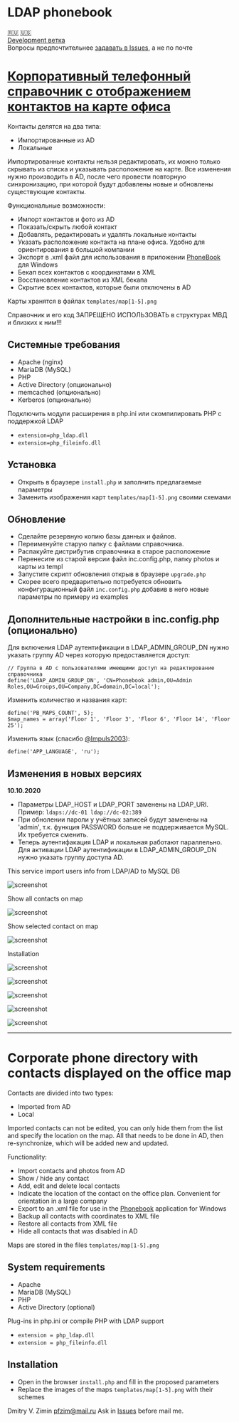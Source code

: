 # LDAP phonebook
[:ru:](#корпоративный-телефонный-справочник-с-отображением-контактов-на-карте-офиса) [:us:](#corporate-phone-directory-with-contacts-displayed-on-the-office-map)  
[Development ветка](https://github.com/pfzim/ldap-phonebook/tree/dev)  
Вопросы предпочтительнее [задавать в Issues](https://github.com/pfzim/ldap-phonebook/issues?q=), а не по почте

# [Корпоративный телефонный справочник с отображением контактов на карте офиса](https://github.com/pfzim/ldap-phonebook)

Контакты делятся на два типа:
- Импортированные из AD
- Локальные

Импортированные контакты нельзя редактировать, их можно только скрывать из списка и указывать расположение на карте.
Все изменения нужно производить в AD, после чего провести повторную синхронизацию, при которой будут добавлены новые и обновлены существующие контакты.

Функциональные возможности:
- Импорт контактов и фото из AD
- Показать/скрыть любой контакт
- Добавлять, редактировать и удалять локальные контакты
- Указать расположение контакта на плане офиса. Удобно для ориентирования в большой компании
- Экспорт в .xml файл для использования в приложении [PhoneBook](https://github.com/pfzim/PhoneBook) для Windows
- Бекап всех контактов с координатами в XML
- Восстановление контактов из XML бекапа
- Скрытие всех контактов, которые были отключены в AD

Карты хранятся в файлах `templates/map[1-5].png`

Справочник и его код ЗАПРЕЩЕНО ИСПОЛЬЗОВАТЬ в структурах МВД и близких к ним!!!

## Системные требования
- Apache (nginx)
- MariaDB (MySQL)
- PHP
- Active Directory (опционально)
- memcaсhed (опционально)
- Kerberos (опционально)

Подключить модули расширения в php.ini или скомпилировать PHP с поддержкой LDAP
- `extension=php_ldap.dll`
- `extension=php_fileinfo.dll`

## Установка
- Открыть в браузере `install.php` и заполнить предлагаемые параметры
- Заменить изображения карт `templates/map[1-5].png` своими схемами

## Обновление
* Сделайте резервную копию базы данных и файлов.
* Переименуйте старую папку с файлами справочника.
* Распакуйте дистрибутив справочника в старое расположение
* Перенесите из старой версии файл inc.config.php, папку photos и карты из templ
* Запустите скрипт обновления открыв в браузере `upgrade.php`
* Скорее всего предварительно потребуется обновить конфигурационный файл `inc.config.php` добавив в него новые параметры по примеру из examples

## Дополнительные настройки в inc.config.php (опционально)
Для включения LDAP аутентификации в LDAP_ADMIN_GROUP_DN нужно указать группу AD через которую предоставляется доступ:
```
// Группа в AD с пользователями имеющими доступ на редактирование справочника
define('LDAP_ADMIN_GROUP_DN', 'CN=Phonebook admin,OU=Admin Roles,OU=Groups,OU=Company,DC=domain,DC=local');
```
Изменить количество и названия карт:
```
define('PB_MAPS_COUNT', 5);
$map_names = array('Floor 1', 'Floor 3', 'Floor 6', 'Floor 14', 'Floor 25');
```

Изменить язык (cпасибо [@Impuls2003](https://github.com/Impuls2003)):
```
define('APP_LANGUAGE', 'ru');
```

## Изменения в новых версиях
**10.10.2020**
- Параметры LDAP_HOST и LDAP_PORT заменены на LDAP_URI. Пример: `ldaps://dc-01 ldap://dc-02:389`
- При обнолении пароли у учётных записей будут заменены на 'admin', т.к. функция PASSWORD больше не поддерживается MySQL. Их требуется сменить.
- Теперь аутентифакация LDAP и локальная работают параллельно. Для активации LDAP аутентификации в LDAP_ADMIN_GROUP_DN нужно указать группу доступа AD.

This service import users info from LDAP/AD to MySQL DB

![screenshot](https://raw.githubusercontent.com/pfzim/ldap-phonebook/master/docs/screenshots/screenshot_0.png)

Show all contacts on map

![screenshot](https://raw.githubusercontent.com/pfzim/ldap-phonebook/master/docs/screenshots/screenshot_1.png)

Show selected contact on map

![screenshot](https://raw.githubusercontent.com/pfzim/ldap-phonebook/master/docs/screenshots/screenshot_2.png)

Installation

![screenshot](https://raw.githubusercontent.com/pfzim/ldap-phonebook/master/docs/screenshots/screenshot_3.png)

![screenshot](https://raw.githubusercontent.com/pfzim/ldap-phonebook/master/docs/screenshots/screenshot_4.png)

![screenshot](https://raw.githubusercontent.com/pfzim/ldap-phonebook/master/docs/screenshots/screenshot_5.png)

![screenshot](https://raw.githubusercontent.com/pfzim/ldap-phonebook/master/docs/screenshots/screenshot_6.png)

![screenshot](https://raw.githubusercontent.com/pfzim/ldap-phonebook/master/docs/screenshots/screenshot_7.png)

---

# Corporate phone directory with contacts displayed on the office map

Contacts are divided into two types:
- Imported from AD
- Local

Imported contacts can not be edited, you can only hide them from the list and specify the location on the map.
All that needs to be done in AD, then re-synchronize, which will be added new and updated.

Functionality:
- Import contacts and photos from AD
- Show / hide any contact
- Add, edit and delete local contacts
- Indicate the location of the contact on the office plan. Convenient for orientation in a large company
- Export to an .xml file for use in the [Phonebook](https://github.com/pfzim/PhoneBook) application for Windows
- Backup all contacts with coordinates to XML file
- Restore all contacts from XML file
- Hide all contacts that was disabled in AD

Maps are stored in the files `templates/map[1-5].png`

## System requirements
- Apache
- MariaDB (MySQL)
- PHP
- Active Directory (optional)

Plug-ins in php.ini or compile PHP with LDAP support
- `extension = php_ldap.dll`
- `extension = php_fileinfo.dll`

## Installation
- Open in the browser `install.php` and fill in the proposed parameters
- Replace the images of the maps `templates/map[1-5].png` with their schemes


Dmitry V. Zimin <pfzim@mail.ru> Ask in [Issues](https://github.com/pfzim/ldap-phonebook/issues?q=) before mail me.